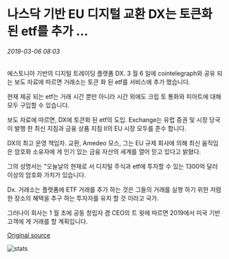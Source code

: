 # 나스닥 기반 EU 디지털 교환 DX는 토큰화 된 etf를 추가 ...

###### 2019-03-06 08:03

에스토니아 기반의 디지털 트레이딩 플랫폼 DX. 3 월 6 일에 cointelegraph와 공유 되는 보도 자료에 따르면 거래소는 토큰 화 된 etf를 서비스에 추가 했습니다.

현재 제공 되는 etf는 거래 시간 뿐만 아니라 시간 외에도 크립 토 통화와 피아트에 대해 모두 구입할 수 있습니다.

보도 자료에 따르면, DX에 토큰화 된 etf의 도입. Exchange는 유럽 증권 및 시장 당국이 발행 한 최신 지침과 금융 상품 지침 II의 EU 시장 모두를 준수 합니다.

DX의 최고 운영 책임자. 교환, Amedeo 모스, 그는 EU 규제 회사에 의해 최신 움직임은 암호화 소유자에 게 인기 있는 금융 자산의 세계를 열어 믿고 있다고 밝혔다.

그의 성명서는 "오늘날의 현재로 서 디지털 주식과 etf에 투자할 수 있는 1300억 달러 이상의 암호화 가치가 있습니다.

Dx. 거래소는 플랫폼에 ETF 거래를 추가 하는 것은 그들의 거래를 실행 하기 위한 저렴 한 장소의 혜택을 추구 하는 투자자를 유치 할 것 이라고 국가.

그러나이 회사는 1 월 초에 공동 창립자 겸 CEO의 트 윗에 따르면 2019에서 미국 기반 고객에 게 거래를 할 계획입니다.

[Original source](https://cointelegraph.com/news/nasdaq-powered-eu-digital-exchange-dx-adds-tokenized-etfs)

![stats](https://c.statcounter.com/11760860/0/a89fa40b/1/ "stats")